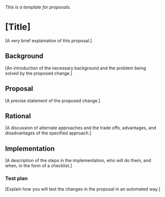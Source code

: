 _This is a template for proposals._

# [Title]

[A very brief explaination of this proposal.]

## Background

[An introduction of the necessary background and the problem being solved by the proposed change.]

## Proposal

[A precise statement of the proposed change.]

## Rational

[A discussion of alternate approaches and the trade offs, advantages, and disadvantages of the specified approach.]

## Implementation

[A description of the steps in the implementation, who will do them, and when, in the form of a checklist.]

### Test plan

[Explain how you will test the changes in the proposal in an automated way.]